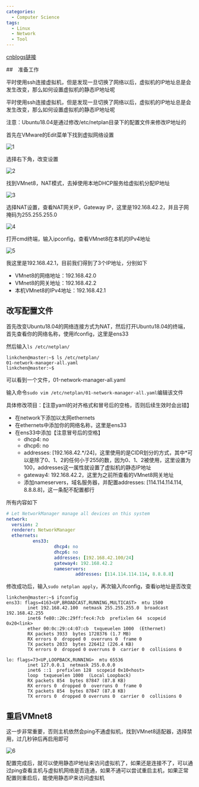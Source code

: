 ```yaml
---
categories:
  - Computer Science
tags:
  - Linux
  - Network
  - Tool
---
```


[cnblogs链接](https://www.cnblogs.com/linkchen/p/13949164.html)

##　准备工作

平时使用ssh连接虚拟机，但是发现一旦切换了网络以后，虚拟机的IP地址总是会发生改变，那么如何设置虚拟机的静态IP地址呢

平时使用ssh连接虚拟机，但是发现一旦切换了网络以后，虚拟机的IP地址总是会发生改变，那么如何设置虚拟机的静态IP地址呢

注意：Ubuntu18.04是通过修改/etc/netplan目录下的配置文件来修改IP地址的

首先在VMware的Edit菜单下找到虚拟网络设置

<img referrerPolicy="no-referrer" src="https://img2020.cnblogs.com/blog/1560524/202011/1560524-20201109161718304-1761208670.png" alt="1">

选择右下角，改变设置

<img referrerPolicy="no-referrer" src="https://img2020.cnblogs.com/blog/1560524/202011/1560524-20201109161728053-1577855128.png" alt="2">

找到VMnet8，NAT模式，去掉使用本地DHCP服务给虚拟机分配IP地址

<img referrerPolicy="no-referrer" src="https://img2020.cnblogs.com/blog/1560524/202011/1560524-20201109161734180-888811583.png" alt="3">

选择NAT设置，查看NAT网关IP，Gateway IP，这里是192.168.42.2，并且子网掩码为255.255.255.0

<img referrerPolicy="no-referrer" src="https://img2020.cnblogs.com/blog/1560524/202011/1560524-20201109161741867-1716444302.png" alt="4">

打开cmd终端，输入ipconfig，查看VMnet8在本机的IPv4地址

<img referrerPolicy="no-referrer" src="https://img2020.cnblogs.com/blog/1560524/202011/1560524-20201109161747370-649214289.png" alt="5">

我这里是192.168.42.1，目前我们得到了3个IP地址，分别如下

* VMnet8的网络地址：192.168.42.0
* VMnet8的网关地址：192.168.42.2
* 本机VMnet8的IPv4地址：192.168.42.1

## 改写配置文件

首先改变Ubuntu18.04的网络连接方式为NAT，然后打开Ubuntu18.04的终端，首先查看你的网络名称，使用ifconfig，这里是ens33

然后输入```ls /etc/netplan/```

```shell
linkchen@master:~$ ls /etc/netplan/
01-network-manager-all.yaml
linkchen@master:~$ 
```

可以看到一个文件，01-network-manager-all.yaml

输入命令```sudo vim /etc/netplan/01-network-manager-all.yaml```编辑该文件

具体修改项目：【注意yaml的对齐格式和冒号后的空格，否则后续生效时会出错】

* 在network下添加以太网ethernets
* 在ethernets中添加你的网络名称，这里是ens33
* 在ens33中添加【注意冒号后的空格】
  * dhcp4: no
  * dhcp6: no
  * addresses: [192.168.42.\*/24]，这里使用的是CIDR划分的方式，其中\*可以是除了0、1、2的任何小于255的数，因为0、1、2被使用，这里设置为100，addresses这一属性就设置了虚拟机的静态IP地址
  * gateway4: 192.168.42.2，这里为之前所查看的VMnet8网关地址
  * 添加nameservers，域名服务器，并配置addresses: [114.114.114.114, 8.8.8.8]，这一条配不配置都行

所有内容如下

```yaml
# Let NetworkManager manage all devices on this system
network:
  version: 2
  renderer: NetworkManager
  ethernets:
          ens33:
                  dhcp4: no
                  dhcp6: no
                  addresses: [192.168.42.100/24]
                  gateway4: 192.168.42.2
                  nameservers:
                          addresses: [114.114.114.114, 8.8.8.8]
```

修改成功后，输入```sudo netplan apply```，再次输入ifconfig，查看ip地址是否改变

```shell
linkchen@master:~$ ifconfig
ens33: flags=4163<UP,BROADCAST,RUNNING,MULTICAST>  mtu 1500
        inet 192.168.42.100  netmask 255.255.255.0  broadcast 192.168.42.255
        inet6 fe80::20c:29ff:fec4:7cb  prefixlen 64  scopeid 0x20<link>
        ether 00:0c:29:c4:07:cb  txqueuelen 1000  (Ethernet)
        RX packets 3933  bytes 1728376 (1.7 MB)
        RX errors 0  dropped 0  overruns 0  frame 0
        TX packets 2033  bytes 226412 (226.4 KB)
        TX errors 0  dropped 0 overruns 0  carrier 0  collisions 0

lo: flags=73<UP,LOOPBACK,RUNNING>  mtu 65536
        inet 127.0.0.1  netmask 255.0.0.0
        inet6 ::1  prefixlen 128  scopeid 0x10<host>
        loop  txqueuelen 1000  (Local Loopback)
        RX packets 854  bytes 87847 (87.8 KB)
        RX errors 0  dropped 0  overruns 0  frame 0
        TX packets 854  bytes 87847 (87.8 KB)
        TX errors 0  dropped 0 overruns 0  carrier 0  collisions 0
```

## 重启VMnet8

这一步非常重要，否则主机依然会ping不通虚拟机，找到VMnet8适配器，选择禁用，过几秒钟后再启用即可

<img referrerPolicy="no-referrer" src="https://img2020.cnblogs.com/blog/1560524/202011/1560524-20201109161758380-1884260974.png" alt="6">

配置完成后，就可以使用静态IP地址来访问虚拟机了，如果还是连接不了，可以通过ping查看主机与虚拟机网络是否连通，如果不通可以尝试重启主机，如果正常配置则重启后，能使用静态IP来访问虚拟机
